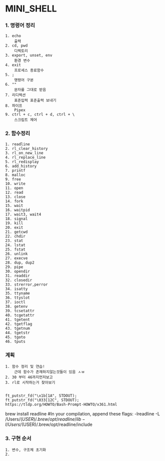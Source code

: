 # MINI_SHELL

### 1. 명령어 정리
	1. echo
		출력
	2. cd, pwd
		디렉토리
	3. export, unset, env
		환경 변수
	4. exit
		프로세스 종료함수
	5. ;
		명령어 구분
	6. ""
		문자를 그대로 받음
	7. 리디렉션
		표준입력 표준출력 보내기
	8. 파이프
		Pipex
	9. ctrl + c, ctrl + d, ctrl + \
		스크립트 제어

### 2. 함수정리
	1. readline 
	2. rl_clear_history 
	3. rl_on_new_line
	4. rl_replace_line
	5. rl_redisplay 
	6. add_history
	7. printf
	8. malloc 
	9. free 
	10. write 
	11. open 
	12. read 
	13. close 
	14.	fork 
	15.	wait
	16. waitpid 
	17. wait3, wait4
	18. signal 
	19. kill 
	20. exit 
	21. getcwd
	22. chdir 
	23. stat 
	24. lstat 
	25. fstat 
	26. unlink 
	27. execve 
	28. dup, dup2
	29. pipe 
	30. opendir 
	31. readdir 
	32. closedir 
	33. strerror,perror
	34. isatty 
	35. ttyname 
	36. ttyslot 
	37. ioctl 
	38. getenv
	39. tcsetattr
	40. tcgetattr 
	41. tgetent 
	42. tgetflag 
	43. tgetnum
	44. tgetstr 
	45. tgoto 
	46. tputs

### 계획
	1. 함수 정리 및 연습!
		근데 함수가 존재하지않는것들이 있음 ㅅㅂ
	2. 30 부터 46까지먼저보고
	3. rl로 시작하는거 찾아보기


	ft_putstr_fd("\x1b[1A", STDOUT);
	ft_putstr_fd("\033[12C", STDOUT);
	https://tldp.org/HOWTO/Bash-Prompt-HOWTO/x361.html

brew install readline
#In your compilation, append these flags:
-lreadline -L /Users/$(USER)/.brew/opt/readline/lib -I/Users/$(USER)/.brew/opt/readline/include

### 3. 구현 순서
	1. 변수, 구조체 초기화
	2. 
